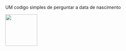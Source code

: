 UM codigo simples de perguntar a data de nascimento

<img src=https://github.com/user-attachments/assets/1c54f799-6bd2-4942-9cd9-f47da9301488 width=100>
